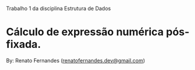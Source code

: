 Trabalho 1 da disciplina Estrutura de Dados

Cálculo de expressão numérica pós-fixada.
=============================================

By: Renato Fernandes (renatofernandes.dev@gmail.com)